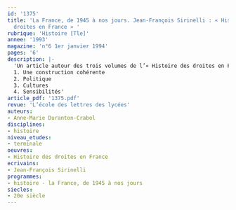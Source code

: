 ```yaml
---
id: '1375'
title: 'La France, de 1945 à nos jours. Jean-François Sirinelli : « Histoire des
  droites en France » '
rubrique: 'Histoire [Tle]'
annee: '1993'
magazine: 'n°6 1er janvier 1994'
pages: '6'
description: |-
  'Un article autour des trois volumes de l’« Histoire des droites en France », parus chez Gallimard en 1992…
  1. Une construction cohérente
  2. Politique
  3. Cultures
  4. Sensibilités'
article_pdf: '1375.pdf'
revue: 'L’école des lettres des lycées'
auteurs:
- Anne-Marie Duranton-Crabol
disciplines:
- histoire
niveau_etudes:
- terminale
oeuvres:
- Histoire des droites en France
ecrivains:
- Jean-François Sirinelli
programmes:
- histoire - la France, de 1945 à nos jours
siecles:
- 20e siècle
---
```

